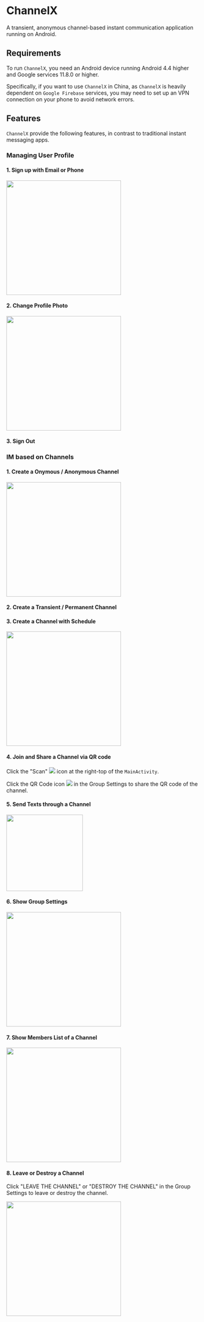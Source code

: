 # ChannelX

A transient, anonymous channel-based instant communication application running on Android.

## Requirements

To run `ChannelX`, you need an Android device running Android 4.4 higher and Google services 11.8.0 or higher.

Specifically, if you want to use `ChannelX` in China, as `ChannelX` is heavily dependent on `Google Firebase` services, you may need to set up an VPN connection on your phone to avoid network errors.

## Features

`ChannelX` provide the following features, in contrast to traditional instant messaging apps.

### Managing User Profile

#### 1. Sign up with Email or Phone

<img src="image/signup.png" style="width: 300px;"/>

#### 2. Change Profile Photo

<img src="image/profile.png" style="width: 300px;"/>

#### 3. Sign Out

### IM based on Channels

#### 1. Create a Onymous / Anonymous Channel

<img src="image/anonymous.png" style="width: 300px;"/>

#### 2. Create a Transient / Permanent Channel
#### 3. Create a Channel with Schedule

<img src="image/transient.png" style="width: 300px;"/>

#### 4. Join and Share a Channel via QR code

Click the "Scan" ![](image/scan.png) icon at the right-top of the `MainActivity`.

Click the QR Code icon ![](image/qr.png) in the Group Settings to share the QR code of the channel.

#### 5. Send Texts through a Channel

<img src="image/text.png" width="200px"/>

#### 6. Show Group Settings

<img src="image/group-settings.png" style="width: 300px;"/>

#### 7. Show Members List of a Channel

<img src="image/members.png" style="width: 300px;"/>

#### 8. Leave or Destroy a Channel

Click "LEAVE THE CHANNEL" or "DESTROY THE CHANNEL" in the Group Settings to leave or destroy the channel.

<img src="image/group-settings-2.png" style="width: 300px;"/>
